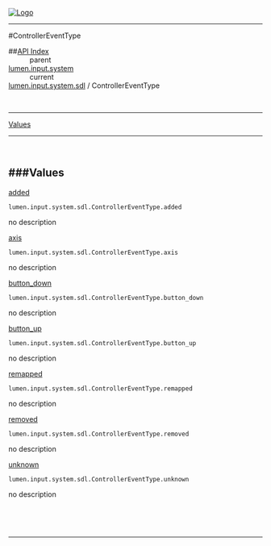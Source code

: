 
[![Logo](../../../../../images/logo.png)](../../../../../index.html)

---

#ControllerEventType


##[API Index](../../../../../api/index.html#lumen.input)   
&emsp;&emsp;&emsp;parent    
[lumen.input.system](../)     
&emsp;&emsp;&emsp;current    
[lumen.input.system.sdl](./) / ControllerEventType

<br/>

---


[Values](#Values)   


---

&nbsp;   

<a class="lift" name="Values" ></a>
###Values   
---
<a class="lift" name="added" href="#added">added</a>



`lumen.input.system.sdl.ControllerEventType.added`

<span class="small_desc_flat"> no description </span>   

<a class="lift" name="axis" href="#axis">axis</a>



`lumen.input.system.sdl.ControllerEventType.axis`

<span class="small_desc_flat"> no description </span>   

<a class="lift" name="button_down" href="#button_down">button_down</a>



`lumen.input.system.sdl.ControllerEventType.button_down`

<span class="small_desc_flat"> no description </span>   

<a class="lift" name="button_up" href="#button_up">button_up</a>



`lumen.input.system.sdl.ControllerEventType.button_up`

<span class="small_desc_flat"> no description </span>   

<a class="lift" name="remapped" href="#remapped">remapped</a>



`lumen.input.system.sdl.ControllerEventType.remapped`

<span class="small_desc_flat"> no description </span>   

<a class="lift" name="removed" href="#removed">removed</a>



`lumen.input.system.sdl.ControllerEventType.removed`

<span class="small_desc_flat"> no description </span>   

<a class="lift" name="unknown" href="#unknown">unknown</a>



`lumen.input.system.sdl.ControllerEventType.unknown`

<span class="small_desc_flat"> no description </span>   

&nbsp;   



&nbsp;
&nbsp;
&nbsp;

---  


&nbsp;   
&nbsp;   